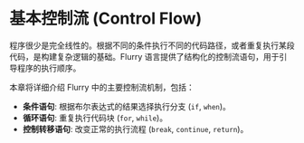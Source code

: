 # 基本控制流 (Control Flow)

程序很少是完全线性的。根据不同的条件执行不同的代码路径，或者重复执行某段代码，是构建复杂逻辑的基础。Flurry 语言提供了结构化的控制流语句，用于引导程序的执行顺序。

本章将详细介绍 Flurry 中的主要控制流机制，包括：

-   **条件语句**: 根据布尔表达式的结果选择执行分支 (`if`, `when`)。
-   **循环语句**: 重复执行代码块 (`for`, `while`)。
-   **控制转移语句**: 改变正常的执行流程 (`break`, `continue`, `return`)。
